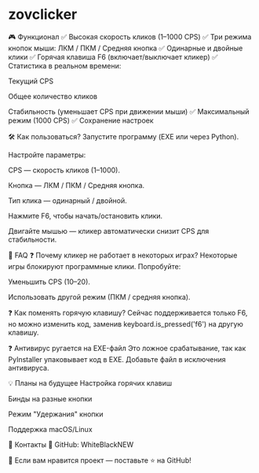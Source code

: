 # zovclicker
🎮 Функционал
✅ Высокая скорость кликов (1–1000 CPS)
✅ Три режима кнопок мыши: ЛКМ / ПКМ / Средняя кнопка
✅ Одинарные и двойные клики
✅ Горячая клавиша F6 (включает/выключает кликер)
✅ Статистика в реальном времени:

Текущий CPS

Общее количество кликов

Стабильность (уменьшает CPS при движении мыши)
✅ Максимальный режим (1000 CPS)
✅ Сохранение настроек

🛠️ Как пользоваться?
Запустите программу (EXE или через Python).

Настройте параметры:

CPS — скорость кликов (1–1000).

Кнопка — ЛКМ / ПКМ / Средняя кнопка.

Тип клика — одинарный / двойной.

Нажмите F6, чтобы начать/остановить клики.

Двигайте мышью — кликер автоматически снизит CPS для стабильности.

📌 FAQ
❓ Почему кликер не работает в некоторых играх?
Некоторые игры блокируют программные клики. Попробуйте:

Уменьшить CPS (10–20).

Использовать другой режим (ПКМ / средняя кнопка).

❓ Как поменять горячую клавишу?
Сейчас поддерживается только F6, но можно изменить код, заменив keyboard.is_pressed('f6') на другую клавишу.

❓ Антивирус ругается на EXE-файл
Это ложное срабатывание, так как PyInstaller упаковывает код в EXE. Добавьте файл в исключения антивируса.

💡 Планы на будущее
Настройка горячих клавиш

Бинды на разные кнопки

Режим "Удержания" кнопки

Поддержка macOS/Linux

📢 Контакты
💬 GitHub: WhiteBlackNEW

🚀 Если вам нравится проект — поставьте ⭐ на GitHub!
